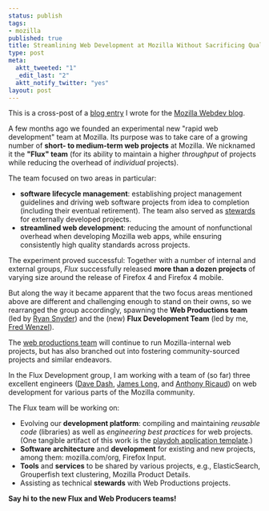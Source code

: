 ```yaml
--- 
status: publish
tags: 
- mozilla
published: true
title: Streamlining Web Development at Mozilla Without Sacrificing Quality
type: post
meta: 
  aktt_tweeted: "1"
  _edit_last: "2"
  aktt_notify_twitter: "yes"
layout: post
---
```

<p class="credits">This is a cross-post of a <a href="http://blog.mozilla.com/webdev/2011/04/14/rapid-web-development/">blog entry</a> I wrote for the <a href="http://blog.mozilla.com/webdev">Mozilla Webdev blog</a>.</p>

A few months ago we founded an experimental new "rapid web development" team at Mozilla. Its purpose was to take care of a growing number of <strong>short- to medium-term web projects</strong> at Mozilla. We nicknamed it the <strong>"Flux" team</strong> (for its ability to maintain a higher <em>throughput</em> of projects while reducing the overhead of <em>individual</em> projects). 

The team focused on two areas in particular:
<ul>
	<li><strong>software lifecycle management</strong>: establishing project management guidelines and driving web software projects from idea to completion (including their eventual retirement). The team also served as <a href="http://blog.mozilla.com/webdev/2011/03/18/what-is-a-webdev-steward/">stewards</a> for externally developed projects.</li>
	<li><strong>streamlined web development</strong>: reducing the amount of nonfunctional overhead when developing Mozilla web apps, while ensuring consistently high quality standards across projects.</li>
</ul>

The experiment proved successful: Together with a number of internal and external groups, <em>Flux</em> successfully released <strong>more than a dozen projects</strong> of varying size around the release of Firefox 4 and Firefox 4 mobile.

But along the way it became apparent that the two focus areas mentioned above are different and challenging enough to stand on their owns, so we rearranged the group accordingly, spawning the <strong>Web Productions team</strong> (led by <a href="http://twitter.com/#!/ryansnyder">Ryan Snyder</a>) and the (new) <strong>Flux Development Team</strong> (led by me, <a href="http://fredericiana.com">Fred Wenzel</a>).

The <a href="http://ryansnyder.me/post/4553850749/what-im-doing-at-mozilla">web productions team</a> will continue to run Mozilla-internal web projects, but has also branched out into fostering community-sourced projects and similar endeavors.

In the Flux Development group, I am working with a team of (so far) three excellent engineers (<a href="http://twitter.com/#!/dave_dash">Dave Dash</a>, <a href="http://twitter.com/#!/jlongster">James Long</a>, and <a href="http://twitter.com/#!/rik24d">Anthony Ricaud</a>) on web development for various parts of the Mozilla community.

The Flux team will be working on:
<ul>
	<li>Evolving our <strong>development platform</strong>: compiling and maintaining <em>reusable code</em> (libraries) as well as <em>engineering best practices</em> for web projects. (One tangible artifact of this work is the <a href="https://github.com/mozilla/playdoh">playdoh application template</a>.)</li>
	<li><strong>Software architecture</strong> and <strong>development</strong> for existing and new projects, among them: mozilla.com/org, Firefox Input.</li>
	<li><strong>Tools</strong> and <strong>services</strong> to be shared by various projects, e.g., ElasticSearch, Grouperfish text clustering, Mozilla Product Details.</li>
	<li>Assisting as technical <strong>stewards</strong> with Web Productions projects.</li>
</ul>

<strong>Say hi to the new Flux and Web Producers teams!</strong>

